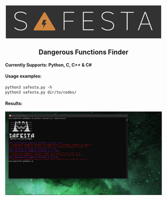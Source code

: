 <p align="center">
  <img  width="500" src="img/safesta.png" />
</p>
<h2 align="center"><b>Dangerous Functions Finder</b></h3> 

#### Currently Supports: Python, C, C++ & C#
#### Usage examples:
 ```
 python3 safesta.py -h 
 python3 safesta.py dir/to/codes/ 
```
 #### Results:
<p>
  <img  width="950" src="img/safesta-desktop.png" />
</p>
